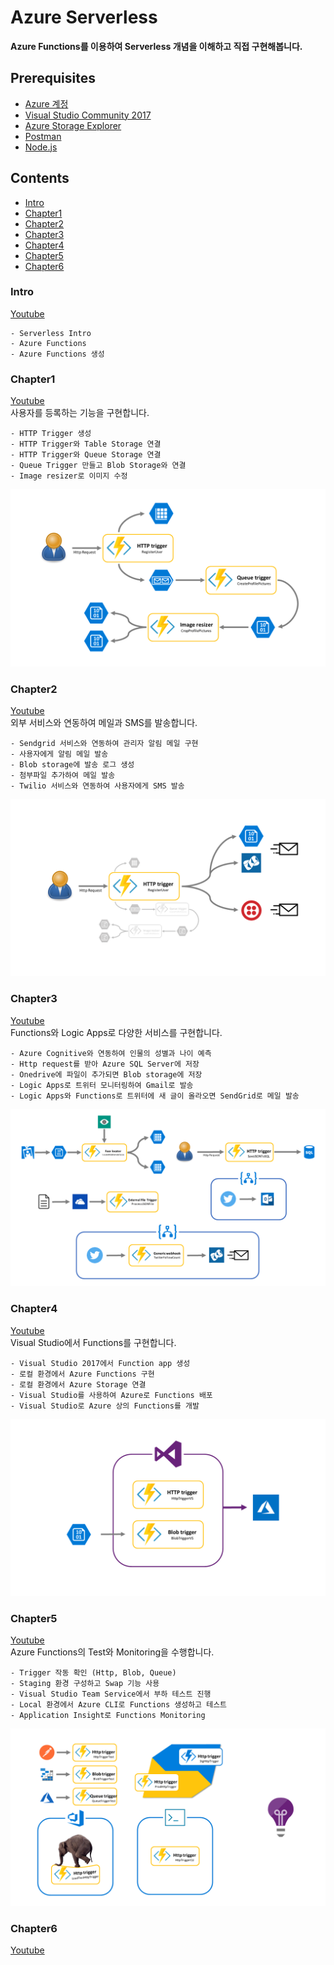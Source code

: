 # Azure Serverless
**Azure Functions를 이용하여 Serverless 개념을 이해하고 직접 구현해봅니다.**


## Prerequisites
- [Azure 계정](https://azure.microsoft.com/ko-kr/)
- [Visual Studio Community 2017](https://visualstudio.microsoft.com/ko/thank-you-downloading-visual-studio/?sku=Community&rel=15)
- [Azure Storage Explorer](https://azure.microsoft.com/ko-kr/features/storage-explorer/)
- [Postman](https://www.getpostman.com/)
- [Node.js](https://nodejs.org/en/download/)


## Contents
- [Intro](#intro)
- [Chapter1](#chapter1)
- [Chapter2](#chapter2)
- [Chapter3](#chapter3)
- [Chapter4](#chapter4)
- [Chapter5](#chapter5)
- [Chapter6](#chapter6)
    
    
### Intro
[Youtube](https://goo.gl/LFpWtC)

    - Serverless Intro
    - Azure Functions
    - Azure Functions 생성

### Chapter1
[Youtube](https://goo.gl/cUvQ2g)<br>
사용자를 등록하는 기능을 구현합니다.

    - HTTP Trigger 생성
    - HTTP Trigger와 Table Storage 연결
    - HTTP Trigger와 Queue Storage 연결
    - Queue Trigger 만들고 Blob Storage와 연결
    - Image resizer로 이미지 수정

![](/data/chapter01.PNG)

### Chapter2
[Youtube](https://www.youtube.com/playlist?list=PLoZOyjmMkw9luSZZrF0EMaopZJWjkjFv2)<br>
외부 서비스와 연동하여 메일과 SMS를 발송합니다.

    - Sendgrid 서비스와 연동하여 관리자 알림 메일 구현
    - 사용자에게 알림 메일 발송
    - Blob storage에 발송 로그 생성
    - 첨부파일 추가하여 메일 발송
    - Twilio 서비스와 연동하여 사용자에게 SMS 발송

![](/data/chapter02.PNG)

### Chapter3
[Youtube](https://www.youtube.com/playlist?list=PLoZOyjmMkw9nt6a3zgjFSSyATHHEThZUH)<br>
Functions와 Logic Apps로 다양한 서비스를 구현합니다.

    - Azure Cognitive와 연동하여 인물의 성별과 나이 예측
    - Http request를 받아 Azure SQL Server에 저장
    - Onedrive에 파일이 추가되면 Blob storage에 저장
    - Logic Apps로 트위터 모니터링하여 Gmail로 발송
    - Logic Apps와 Functions로 트위터에 새 글이 올라오면 SendGrid로 메일 발송

![](/data/chapter03.png)

### Chapter4
[Youtube](https://www.youtube.com/playlist?list=PLoZOyjmMkw9nnmbSqH_GoVj_JlQdhvOyz)<br>
Visual Studio에서 Functions를 구현합니다.

    - Visual Studio 2017에서 Function app 생성
    - 로컬 환경에서 Azure Functions 구현
    - 로컬 환경에서 Azure Storage 연결
    - Visual Studio를 사용하여 Azure로 Functions 배포
    - Visual Studio로 Azure 상의 Functions를 개발

![](/data/chapter04.png)

### Chapter5
[Youtube](https://www.youtube.com/playlist?list=PLoZOyjmMkw9mQz2Bqk7WolLZIahqm9Pun)<br>
Azure Functions의 Test와 Monitoring을 수행합니다.

    - Trigger 작동 확인 (Http, Blob, Queue)
    - Staging 환경 구성하고 Swap 기능 사용
    - Visual Studio Team Service에서 부하 테스트 진행
    - Local 환경에서 Azure CLI로 Functions 생성하고 테스트
    - Application Insight로 Functions Monitoring

![](/data/chapter05.png)

### Chapter6
[Youtube]()<br>

